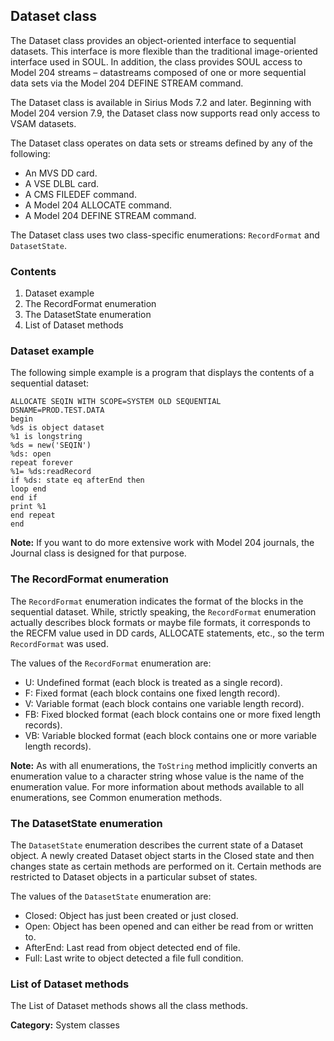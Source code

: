 ## Dataset class

The Dataset class provides an object-oriented interface to sequential datasets. This interface is more flexible than the traditional image-oriented interface used in SOUL. In addition, the class provides SOUL access to Model 204 streams – datastreams composed of one or more sequential data sets via the Model 204 DEFINE STREAM command.

The Dataset class is available in Sirius Mods 7.2 and later. Beginning with Model 204 version 7.9, the Dataset class now supports read only access to VSAM datasets.

The Dataset class operates on data sets or streams defined by any of the following:

* An MVS DD card.
* A VSE DLBL card.
* A CMS FILEDEF command.
* A Model 204 ALLOCATE command.
* A Model 204 DEFINE STREAM command.

The Dataset class uses two class-specific enumerations: `RecordFormat` and `DatasetState`.

### Contents

1. Dataset example
2. The RecordFormat enumeration
3. The DatasetState enumeration
4. List of Dataset methods

### Dataset example

The following simple example is a program that displays the contents of a sequential dataset:

```
ALLOCATE SEQIN WITH SCOPE=SYSTEM OLD SEQUENTIAL
DSNAME=PROD.TEST.DATA
begin
%ds is object dataset
%1 is longstring
%ds = new('SEQIN')
%ds: open
repeat forever
%1= %ds:readRecord
if %ds: state eq afterEnd then
loop end
end if
print %1
end repeat
end
```

**Note:** If you want to do more extensive work with Model 204 journals, the Journal class is designed for that purpose.

### The RecordFormat enumeration

The `RecordFormat` enumeration indicates the format of the blocks in the sequential dataset. While, strictly speaking, the `RecordFormat` enumeration actually describes block formats or maybe file formats, it corresponds to the RECFM value used in DD cards, ALLOCATE statements, etc., so the term `RecordFormat` was used.

The values of the `RecordFormat` enumeration are:

* U: Undefined format (each block is treated as a single record).
* F: Fixed format (each block contains one fixed length record).
* V: Variable format (each block contains one variable length record).
* FB: Fixed blocked format (each block contains one or more fixed length records).
* VB: Variable blocked format (each block contains one or more variable length records).

**Note:** As with all enumerations, the `ToString` method implicitly converts an enumeration value to a character string whose value is the name of the enumeration value. For more information about methods available to all enumerations, see Common enumeration methods.

### The DatasetState enumeration

The `DatasetState` enumeration describes the current state of a Dataset object. A newly created Dataset object starts in the Closed state and then changes state as certain methods are performed on it. Certain methods are restricted to Dataset objects in a particular subset of states.

The values of the `DatasetState` enumeration are:

* Closed: Object has just been created or just closed.
* Open: Object has been opened and can either be read from or written to.
* AfterEnd: Last read from object detected end of file.
* Full: Last write to object detected a file full condition.

### List of Dataset methods

The List of Dataset methods shows all the class methods.

**Category:** System classes
